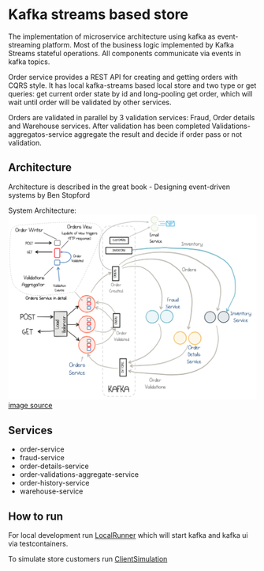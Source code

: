 
# Kafka streams based store

The implementation of microservice architecture using kafka as event-streaming platform.
Most of the business logic implemented by Kafka Streams stateful operations. All components
communicate via events in kafka topics.

Order service provides a REST API for creating and getting orders with CQRS style.
It has local kafka-streams based local store and two type or get queries: 
get current order state by id and long-pooling get order, which will wait until order 
will be validated by other services.
 
Orders are validated in parallel by 3 validation services: Fraud, Order details and Warehouse services. 
After validation has been completed Validations-aggregatos-service aggregate the result and decide
if order pass or not validation.

## Architecture

Architecture is described in the great book - Designing event-driven systems by Ben Stopford

System Architecture:
![alt text](./architecture.png "System Architecture")
[image source](https://cdn.confluent.io/wp-content/uploads/Screenshot-2017-11-09-12.34.26-1024x761.png)

## Services

- order-service
- fraud-service
- order-details-service
- order-validations-aggregate-service
- order-history-service
- warehouse-service

## How to run

For local development run 
[LocalRunner](https://github.com/StepanovNickolay/kafka-streams-store-demo/blob/master/src/test/java/ru/step/store/LocalRunner.java)
 which will start kafka and kafka ui via testcontainers.

To simulate store customers run 
[ClientSimulation](https://github.com/StepanovNickolay/kafka-streams-store-demo/blob/master/src/main/java/ru/step/store/ClientSimulation.java)